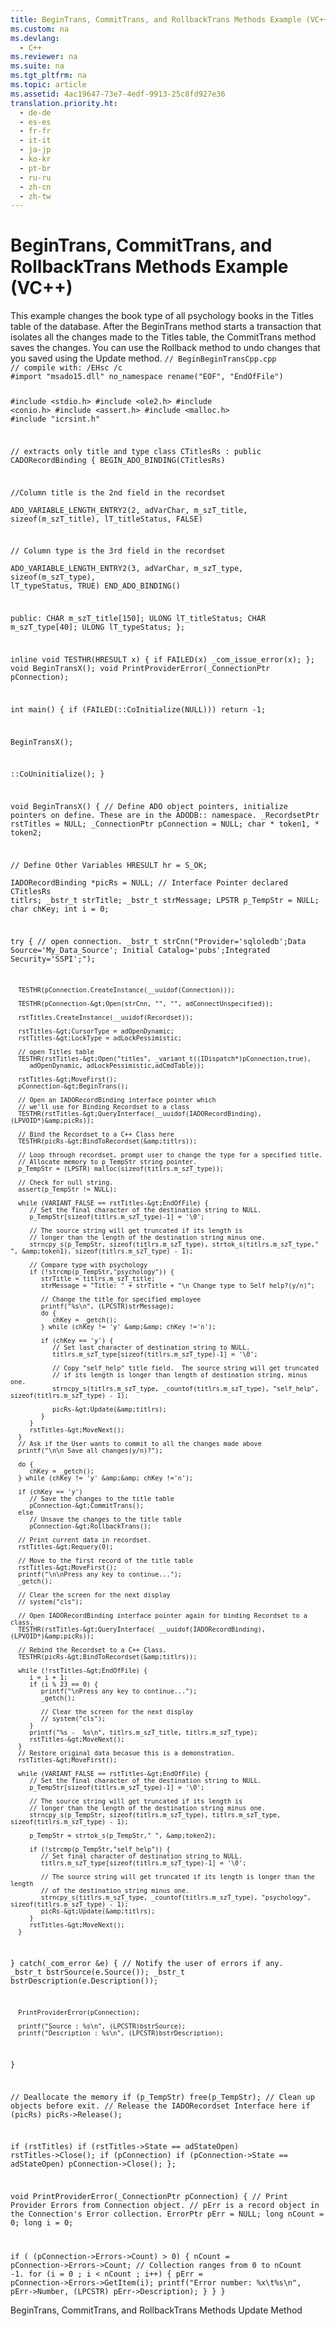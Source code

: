 ```yaml
---
title: BeginTrans, CommitTrans, and RollbackTrans Methods Example (VC++)
ms.custom: na
ms.devlang: 
  - C++
ms.reviewer: na
ms.suite: na
ms.tgt_pltfrm: na
ms.topic: article
ms.assetid: 4ac19647-73e7-4edf-9913-25c8fd927e36
translation.priority.ht: 
  - de-de
  - es-es
  - fr-fr
  - it-it
  - ja-jp
  - ko-kr
  - pt-br
  - ru-ru
  - zh-cn
  - zh-tw
---
```

# BeginTrans, CommitTrans, and RollbackTrans Methods Example (VC++)
<?xml version="1.0" encoding="utf-8"?>
<developerReferenceWithoutSyntaxDocument xmlns="http://ddue.schemas.microsoft.com/authoring/2003/5" xmlns:xlink="http://www.w3.org/1999/xlink" xmlns:xsi="http://www.w3.org/2001/XMLSchema-instance" xsi:schemaLocation="http://ddue.schemas.microsoft.com/authoring/2003/5 http://dduestorage.blob.core.windows.net/ddueschema/developer.xsd">
  <introduction>
    <para>This example changes the book type of all psychology books in the <legacyBold><legacyItalic>Titles</legacyItalic></legacyBold> table of the database. After the <legacyLink xlink:href="d4683472-4120-4236-8640-fa9ae289e23e">BeginTrans</legacyLink> method starts a transaction that isolates all the changes made to the <legacyBold><legacyItalic>Titles</legacyItalic></legacyBold> table, the <legacyLink xlink:href="d4683472-4120-4236-8640-fa9ae289e23e">CommitTrans</legacyLink> method saves the changes. You can use the <legacyLink xlink:href="d4683472-4120-4236-8640-fa9ae289e23e">Rollback</legacyLink> method to undo changes that you saved using the <legacyLink xlink:href="6b2a9c31-1a7e-40db-8a53-30720d0f6cc1">Update</legacyLink> method.</para>
  </introduction>
  <codeExample>
    <code>// BeginBeginTransCpp.cpp
// compile with: /EHsc /c
#import "msado15.dll" no_namespace rename("EOF", "EndOfFile")

#include &lt;stdio.h&gt;
#include &lt;ole2.h&gt;
#include &lt;conio.h&gt;
#include &lt;assert.h&gt;
#include &lt;malloc.h&gt;
#include "icrsint.h"

// extracts only title and type 
class CTitlesRs : public CADORecordBinding {
   BEGIN_ADO_BINDING(CTitlesRs)

   //Column title is the 2nd field in the recordset  
   ADO_VARIABLE_LENGTH_ENTRY2(2, adVarChar, m_szT_title, sizeof(m_szT_title), lT_titleStatus, FALSE)

   // Column type is the 3rd field in the recordset  
   ADO_VARIABLE_LENGTH_ENTRY2(3, adVarChar, m_szT_type, sizeof(m_szT_type), lT_typeStatus, TRUE)
   END_ADO_BINDING()

public:
   CHAR m_szT_title[150];
   ULONG lT_titleStatus;
   CHAR m_szT_type[40];
   ULONG lT_typeStatus;
};

inline void TESTHR(HRESULT x) { if FAILED(x) _com_issue_error(x); };
void BeginTransX();
void PrintProviderError(_ConnectionPtr pConnection);

int main() {
   if (FAILED(::CoInitialize(NULL)))
      return -1;

   BeginTransX();

   ::CoUninitialize();
}

void BeginTransX() {
   // Define ADO object pointers, initialize pointers on define.  These are in the ADODB::  namespace.
   _RecordsetPtr rstTitles = NULL;
   _ConnectionPtr pConnection = NULL;
   char * token1, * token2;

   // Define Other Variables
   HRESULT hr = S_OK;  
   IADORecordBinding *picRs = NULL;   // Interface Pointer declared
   CTitlesRs titlrs;
   _bstr_t strTitle; 
   _bstr_t strMessage;
   LPSTR p_TempStr = NULL;
   char chKey;
   int i = 0;

   try {
      // open connection.
      _bstr_t strCnn("Provider='sqloledb';Data Source='My_Data_Source'; Initial Catalog='pubs';Integrated Security='SSPI';");

      TESTHR(pConnection.CreateInstance(__uuidof(Connection)));

      TESTHR(pConnection-&gt;Open(strCnn, "", "", adConnectUnspecified));

      rstTitles.CreateInstance(__uuidof(Recordset));  

      rstTitles-&gt;CursorType = adOpenDynamic;
      rstTitles-&gt;LockType = adLockPessimistic;

      // open Titles table
      TESTHR(rstTitles-&gt;Open("titles", _variant_t((IDispatch*)pConnection,true),
         adOpenDynamic, adLockPessimistic,adCmdTable));

      rstTitles-&gt;MoveFirst();
      pConnection-&gt;BeginTrans();

      // Open an IADORecordBinding interface pointer which 
      // we'll use for Binding Recordset to a class
      TESTHR(rstTitles-&gt;QueryInterface(__uuidof(IADORecordBinding), (LPVOID*)&amp;picRs));

      // Bind the Recordset to a C++ Class here    
      TESTHR(picRs-&gt;BindToRecordset(&amp;titlrs));

      // Loop through recordset, prompt user to change the type for a specified title.
      // Allocate memory to p_TempStr string pointer.
      p_TempStr = (LPSTR) malloc(sizeof(titlrs.m_szT_type));

      // Check for null string.
      assert(p_TempStr != NULL);

      while (VARIANT_FALSE == rstTitles-&gt;EndOfFile) {
         // Set the final character of the destination string to NULL.
         p_TempStr[sizeof(titlrs.m_szT_type)-1] = '\0';

         // The source string will get truncated if its length is 
         // longer than the length of the destination string minus one.
         strncpy_s(p_TempStr, sizeof(titlrs.m_szT_type), strtok_s(titlrs.m_szT_type," ", &amp;token1), sizeof(titlrs.m_szT_type) - 1);

         // Compare type with psychology
         if (!strcmp(p_TempStr,"psychology")) { 
            strTitle = titlrs.m_szT_title;
            strMessage = "Title: " + strTitle + "\n Change type to Self help?(y/n)";

            // Change the title for specified employee
            printf("%s\n", (LPCSTR)strMessage);
            do {
               chKey = _getch();
            } while (chKey != 'y' &amp;&amp; chKey !='n');

            if (chKey == 'y') {
               // Set last character of destination string to NULL.
               titlrs.m_szT_type[sizeof(titlrs.m_szT_type)-1] = '\0';

               // Copy "self_help" title field.  The source string will get truncated 
               // if its length is longer than length of destination string, minus one.
               strncpy_s(titlrs.m_szT_type, _countof(titlrs.m_szT_type), "self_help", sizeof(titlrs.m_szT_type) - 1);

               picRs-&gt;Update(&amp;titlrs);
            }
         }
         rstTitles-&gt;MoveNext();
      }
      // Ask if the User wants to commit to all the changes made above
      printf("\n\n Save all changes(y/n)?");

      do {
         chKey = _getch();
      } while (chKey != 'y' &amp;&amp; chKey !='n');

      if (chKey == 'y')
         // Save the changes to the title table
         pConnection-&gt;CommitTrans();
      else
         // Unsave the changes to the title table
         pConnection-&gt;RollbackTrans();

      // Print current data in recordset.
      rstTitles-&gt;Requery(0);

      // Move to the first record of the title table
      rstTitles-&gt;MoveFirst();
      printf("\n\nPress any key to continue...");
      _getch();

      // Clear the screen for the next display   
      // system("cls"); 

      // Open IADORecordBinding interface pointer again for binding Recordset to a class.
      TESTHR(rstTitles-&gt;QueryInterface( __uuidof(IADORecordBinding), (LPVOID*)&amp;picRs));

      // Rebind the Recordset to a C++ Class.
      TESTHR(picRs-&gt;BindToRecordset(&amp;titlrs));

      while (!rstTitles-&gt;EndOfFile) {
         i = i + 1;
         if (i % 23 == 0) {
            printf("\nPress any key to continue...");
            _getch();

            // Clear the screen for the next display
            // system("cls"); 
         }
         printf("%s -  %s\n", titlrs.m_szT_title, titlrs.m_szT_type);
         rstTitles-&gt;MoveNext();
      }
      // Restore original data becasue this is a demonstration.
      rstTitles-&gt;MoveFirst();

      while (VARIANT_FALSE == rstTitles-&gt;EndOfFile) {
         // Set the final character of the destination string to NULL.
         p_TempStr[sizeof(titlrs.m_szT_type)-1] = '\0';

         // The source string will get truncated if its length is 
         // longer than the length of the destination string minus one.
         strncpy_s(p_TempStr, sizeof(titlrs.m_szT_type), titlrs.m_szT_type, sizeof(titlrs.m_szT_type) - 1);

         p_TempStr = strtok_s(p_TempStr," ", &amp;token2);

         if (!strcmp(p_TempStr,"self_help")) {
            // Set final character of destination string to NULL.
            titlrs.m_szT_type[sizeof(titlrs.m_szT_type)-1] = '\0';

            // The source string will get truncated if its length is longer than the length 
            // of the destination string minus one.
            strncpy_s(titlrs.m_szT_type, _countof(titlrs.m_szT_type), "psychology", sizeof(titlrs.m_szT_type) - 1);
            picRs-&gt;Update(&amp;titlrs);
         }
         rstTitles-&gt;MoveNext();  
      }
   }
   catch(_com_error &amp;e) {
      // Notify the user of errors if any.
      _bstr_t bstrSource(e.Source());
      _bstr_t bstrDescription(e.Description());

      PrintProviderError(pConnection);

      printf("Source : %s\n", (LPCSTR)bstrSource);
      printf("Description : %s\n", (LPCSTR)bstrDescription);
   }

   // Deallocate the memory
   if (p_TempStr)
      free(p_TempStr);
   // Clean up objects before exit.
   // Release the IADORecordset Interface here
   if (picRs)
      picRs-&gt;Release();

   if (rstTitles)
      if (rstTitles-&gt;State == adStateOpen)
         rstTitles-&gt;Close();
   if (pConnection)
      if (pConnection-&gt;State == adStateOpen)
         pConnection-&gt;Close();
};

void PrintProviderError(_ConnectionPtr pConnection) {
   // Print Provider Errors from Connection object.
   // pErr is a record object in the Connection's Error collection.
   ErrorPtr pErr = NULL;
   long nCount = 0;
   long i = 0;

   if ( (pConnection-&gt;Errors-&gt;Count) &gt; 0) {
      nCount = pConnection-&gt;Errors-&gt;Count;
      // Collection ranges from 0 to nCount -1.
      for (i = 0 ; i &lt; nCount ; i++) {
         pErr = pConnection-&gt;Errors-&gt;GetItem(i);
         printf("Error number: %x\t%s\n", pErr-&gt;Number, (LPCSTR) pErr-&gt;Description);
      }
   }
}</code>
  </codeExample>
  <relatedTopics>
<link xlink:href="d4683472-4120-4236-8640-fa9ae289e23e">BeginTrans, CommitTrans, and RollbackTrans Methods</link>
<link xlink:href="6b2a9c31-1a7e-40db-8a53-30720d0f6cc1">Update Method</link>
</relatedTopics>
</developerReferenceWithoutSyntaxDocument>